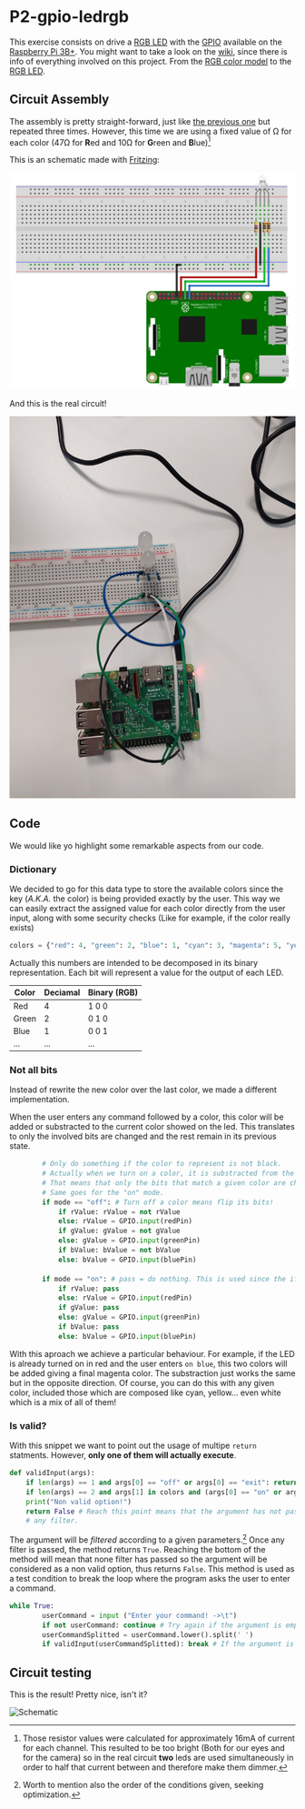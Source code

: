 # P2-gpio-ledrgb

This exercise consists on drive a [RGB LED](https://github.com/clases-julio/p2-gpio-ledrgb-dgarciac2021/wiki/RGB-LED) with the [GPIO](https://github.com/clases-julio/p1-introrpi-pwm-dgarciac2021/wiki/GPIO) available on the [Raspberry Pi 3B+](https://github.com/clases-julio/p1-introrpi-pwm-dgarciac2021/wiki/Raspberry-Pi#raspberry-pi-3b). You might want to take a look on the [wiki](https://github.com/clases-julio/p2-gpio-ledrgb-dgarciac2021/wiki), since there is info of everything involved on this project. From the [RGB color model](https://github.com/clases-julio/p2-gpio-ledrgb-dgarciac2021/wiki/RGB) to the [RGB LED](https://github.com/clases-julio/p2-gpio-ledrgb-dgarciac2021/wiki/RGB-LED).

## Circuit Assembly

The assembly is pretty straight-forward, just like [the previous one](https://github.com/clases-julio/p1-introrpi-pwm-dgarciac2021) but repeated three times. However, this time we are using a fixed value of Ω for each color (47Ω for **R**ed and 10Ω for **G**reen and **B**lue)[^1]

This is an schematic made with [Fritzing](https://fritzing.org/):

![Schematic](./.img/schematic.png)

And this is the real circuit!

![Aerial view](./.img/aerial-view.jpg)

## Code

We would like yo highlight some remarkable aspects from our code.

### Dictionary

We decided to go for this data type to store the available colors since the key (*A.K.A.* the color) is being provided exactly by the user. This way we can easily extract the assigned value for each color directly from the user input, along with some security checks (Like for example, if the color really exists)

```python
colors = {"red": 4, "green": 2, "blue": 1, "cyan": 3, "magenta": 5, "yellow": 6, "white": 7, "black": 0}
```

Actually this numbers are intended to be decomposed in its binary representation. Each bit will represent a value for the output of each LED.

|Color|Deciamal|Binary (RGB)|
|---|---|---|
|Red|4|1 0 0|
|Green|2|0 1 0|
|Blue|1|0 0 1|
|...|...|...|

### Not all bits

Instead of rewrite the new color over the last color, we made a different implementation.

When the user enters any command followed by a color, this color will be added or substracted to the current color showed on the led. This translates to only the involved bits are changed and the rest remain in its previous state. 

```python
        # Only do something if the color to represent is not black.
        # Actually when we turn on a color, it is substracted from the previous one.
        # That means that only the bits that match a given color are changed.
        # Same goes for the "on" mode.
        if mode == "off": # Turn off a color means flip its bits!
            if rValue: rValue = not rValue
            else: rValue = GPIO.input(redPin)
            if gValue: gValue = not gValue
            else: gValue = GPIO.input(greenPin)
            if bValue: bValue = not bValue
            else: bValue = GPIO.input(bluePin)

        if mode == "on": # pass = do nothing. This is used since the if statment could not be empty.
            if rValue: pass 
            else: rValue = GPIO.input(redPin)
            if gValue: pass
            else: gValue = GPIO.input(greenPin)
            if bValue: pass
            else: bValue = GPIO.input(bluePin)
```

With this aproach we achieve a particular behaviour. For example, if the LED is already turned on in red and the user enters `on blue`, this two colors will be added giving a final magenta color. The substraction just works the same but in the opposite direction. Of course, you can do this with any given color, included those which are composed like cyan, yellow... even white which is a mix of all of them!

### Is valid?

With this snippet we want to point out the usage of multipe `return` statments. However, **only one of them will actually execute**.

```python
def validInput(args):
    if len(args) == 1 and args[0] == "off" or args[0] == "exit": return True
    if len(args) == 2 and args[1] in colors and (args[0] == "on" or args[0] == "off"): return True
    print("Non valid option!")
    return False # Reach this point means that the argument has not passed
    # any filter.
```

The argument will be *filtered* according to a given parameters.[^2] Once any filter is passed, the method returns `True`. Reaching the bottom of the method will mean that none filter has passed so the argument will be considered as a non valid option, thus returns `False`. This method is used as a test condition to break the loop where the program asks the user to enter a command.

```python
while True:
        userCommand = input ("Enter your command! ->\t")
        if not userCommand: continue # Try again if the argument is empty.
        userCommandSplitted = userCommand.lower().split(' ')
        if validInput(userCommandSplitted): break # If the argument is valid...
```

## Circuit testing

This is the result! Pretty nice, isn't it?

![Schematic](./.img/better-colors.gif)

[^1]: Those resistor values were calculated for approximately 16mA of current for each channel. This resulted to be too bright (Both for our eyes and for the camera) so in the real circuit **two** leds are used simultaneously in order to half that current between and therefore make them dimmer.
[^2]: Worth to mention also the order of the conditions given, seeking optimization.

